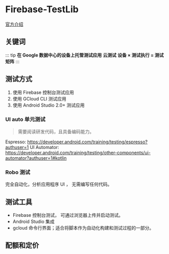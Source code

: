 # Firebase-TestLib


[官方介绍](https://firebase.google.com/docs/test-lab/troubleshooting?authuser=1&platform=android)

## 关键词
::: tip
**在 Google 数据中心的设备上托管测试应用**
**云测试**
**设备 × 测试执行 = 测试矩阵**
:::


## 测试方式
1. 使用 Firebase 控制台测试应用
1. 使用 GCloud CLI 测试应用
1. 使用 Android Studio 2.0+ 测试应用



### UI auto 单元测试
> 需要阅读研发代码，且具备编码能力。

Espresso: https://developer.android.com/training/testing/espresso?authuser=1
UI Automator: https://developer.android.com/training/testing/other-components/ui-automator?authuser=1#kotlin

### Robo 测试
完全自动化，分析应用程序 UI ， 无需编写任何代码。


## 测试工具
* Firebase 控制台测试， 可通过浏览器上传并启动测试。
* Android Studio 集成
* gcloud 命令行界面；适合将脚本作为自动化构建和测试过程的一部分。

##  配额和定价